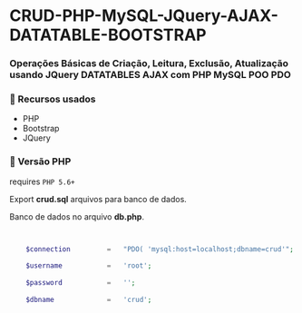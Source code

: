# CRUD-PHP-MySQL-JQuery-AJAX-DATATABLE-BOOTSTRAP 

### Operações Básicas de Criação, Leitura, Exclusão, Atualização usando JQuery DATATABLES AJAX com PHP MySQL POO PDO

### :pushpin:  Recursos usados ​​
* PHP
* Bootstrap
* JQuery

### :pushpin: Versão PHP

requires ```PHP 5.6+```

Export **crud.sql** arquivos para banco de dados.

Banco de dados no arquivo **db.php**.

```php


	$connection 		= 	"PDO( 'mysql:host=localhost;dbname=crud'"; 	// Host Name
	
	$username 			= 	'root'; 									// username of host
	
	$password 			= 	''; 										// password of host
	
	$dbname 			= 	'crud'; 									//database name


```



